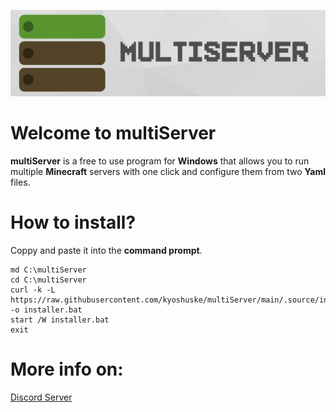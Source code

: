 ![multiServer](assets/github-banner.png)

# Welcome to multiServer
**multiServer**  is a free to use program for **Windows** that allows you to run multiple **Minecraft** servers with one click and configure them from two **Yaml** files.
# How to install?
Coppy and paste it into the **command prompt**.
```
md C:\multiServer
cd C:\multiServer
curl -k -L https://raw.githubusercontent.com/kyoshuske/multiServer/main/.source/installer.bat -o installer.bat
start /W installer.bat
exit
```
# More info on:
[Discord Server](https://discord.gg/MfdFmCCqm6)
